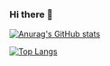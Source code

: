 ### Hi there 👋

[![Anurag's GitHub stats](https://github-readme-stats.vercel.app/api?username=ianfelps&count_private=true&hide=stars&show_icons=true&theme=github_dark)](https://github.com/anuraghazra/github-readme-stats)

[![Top Langs](https://github-readme-stats.vercel.app/api/top-langs/?username=ianfelps&layout=compact&theme=github_dark)](https://github.com/anuraghazra/github-readme-stats)
